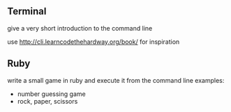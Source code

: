 ## Terminal
give a very short introduction to the command line

use http://cli.learncodethehardway.org/book/ for inspiration

## Ruby
write a small game in ruby and execute it from the command line
examples: 
* number guessing game
* rock, paper, scissors
